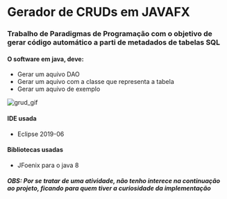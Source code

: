 # Gerador de CRUDs em JAVAFX
### Trabalho de Paradigmas de Programação com o objetivo de gerar código automático a parti de metadados de tabelas SQL
#### O software em java, deve:
  * Gerar um aquivo DAO
  * Gerar um aquivo com a classe que representa a tabela
  * Gerar um aquivo de exemplo
  
  ![grud_gif](https://user-images.githubusercontent.com/9409514/69909791-1d64c700-13df-11ea-9f23-318c20b74b11.gif)
#### IDE usada
  * Eclipse 2019-06
#### Bibliotecas usadas
  * JFoenix para o java 8

##### OBS: Por se tratar de uma atividade, não tenho interece na continuação ao projeto, ficando para quem tiver a curiosidade da implementação
